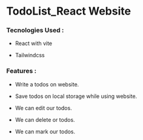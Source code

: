# TodoList_React Website

### Tecnologies Used :

* React with vite

* Tailwindcss

### Features :
 
* Write a todos on website.

* Save todos on local storage while using website.

* We can edit our todos.

* We can delete or todos.

* We can mark our todos.